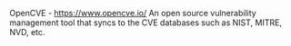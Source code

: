 OpenCVE - https://www.opencve.io/
An open source vulnerability management tool that syncs to the CVE databases such as NIST, MITRE, NVD, etc.